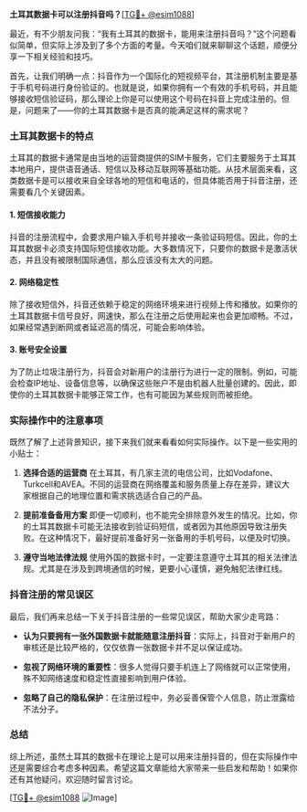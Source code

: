 **土耳其数据卡可以注册抖音吗？**[[TG💪+ @esim1088](https://t.me/s/esim1088)]

最近，有不少朋友问我：“我有土耳其的数据卡，能用来注册抖音吗？”这个问题看似简单，但实际上涉及到了多个方面的考量。今天咱们就来聊聊这个话题，顺便分享一下相关经验和技巧。

首先，让我们明确一点：抖音作为一个国际化的短视频平台，其注册机制主要是基于手机号码进行身份验证的。也就是说，如果你拥有一个有效的手机号码，并且能够接收短信验证码，那么理论上你是可以使用这个号码在抖音上完成注册的。但是，问题来了——你的土耳其数据卡是否真的能满足这样的需求呢？

### 土耳其数据卡的特点

土耳其的数据卡通常是由当地的运营商提供的SIM卡服务，它们主要服务于土耳其本地用户，提供语音通话、短信以及移动互联网等基础功能。从技术层面来看，这类数据卡是可以接收来自全球各地的短信和电话的，但具体能否用于抖音注册，还需要看几个关键因素。

#### 1. **短信接收能力**
抖音的注册流程中，会要求用户输入手机号并接收一条验证码短信。因此，你的土耳其数据卡必须支持国际短信接收功能。大多数情况下，只要你的数据卡是激活状态，并且没有被限制国际通信，那么应该没有太大的问题。

#### 2. **网络稳定性**
除了接收短信外，抖音还依赖于稳定的网络环境来进行视频上传和播放。如果你的土耳其数据卡信号良好，网速快，那么在注册之后使用起来也会更加顺畅。不过，如果经常遇到断网或者延迟高的情况，可能会影响体验。

#### 3. **账号安全设置**
为了防止垃圾注册行为，抖音会对新用户的注册行为进行一定的限制。例如，可能会检查IP地址、设备信息等，以确保这些账户不是由机器人批量创建的。因此，即使你的土耳其数据卡能够正常工作，也有可能因为某些规则而被拒绝。

### 实际操作中的注意事项

既然了解了上述背景知识，接下来我们就来看看如何实际操作。以下是一些实用的小贴士：

1. **选择合适的运营商**
   在土耳其，有几家主流的电信公司，比如Vodafone、Turkcell和AVEA。不同的运营商在网络覆盖和服务质量上存在差异，建议大家根据自己的地理位置和需求挑选适合自己的产品。

2. **提前准备备用方案**
   即便一切顺利，也不能完全排除意外发生的情况。比如，你的土耳其数据卡可能无法接收到验证码短信，或者因为其他原因导致注册失败。在这种情况下，最好提前准备好另一张备用的手机号码，以便及时切换。

3. **遵守当地法律法规**
   使用外国的数据卡时，一定要注意遵守土耳其的相关法律法规。尤其是在涉及到跨境通信的时候，更要小心谨慎，避免触犯法律红线。

### 抖音注册的常见误区

最后，我们再来总结一下关于抖音注册的一些常见误区，帮助大家少走弯路：

- **认为只要拥有一张外国数据卡就能随意注册抖音**：实际上，抖音对于新用户的审核还是比较严格的，仅仅依靠一张数据卡并不足以保证成功。
  
- **忽视了网络环境的重要性**：很多人觉得只要手机连上了网络就可以正常使用，殊不知网络速度和稳定性直接影响到用户体验。

- **忽略了自己的隐私保护**：在注册过程中，务必妥善保管个人信息，防止泄露给不法分子。

### 总结

综上所述，虽然土耳其的数据卡在理论上是可以用来注册抖音的，但在实际操作中还是需要综合考虑多种因素。希望这篇文章能给大家带来一些启发和帮助！如果你还有其他疑问，欢迎随时留言讨论。

[[TG💪+ @esim1088](https://t.me/s/esim1088) ![Image](https://i.postimg.cc/4NQfJmqS/Snipaste-2025-05-13-00-14-12.png)]